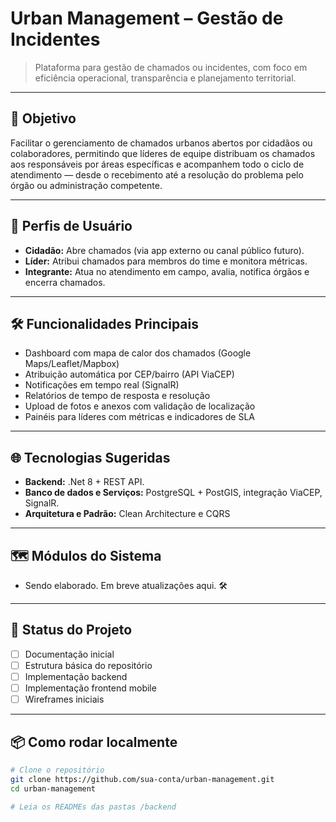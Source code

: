 # Urban Management – Gestão de Incidentes

> Plataforma para gestão de chamados ou incidentes, com foco em eficiência operacional, transparência e planejamento territorial.

---

## 📱 Objetivo

Facilitar o gerenciamento de chamados urbanos abertos por cidadãos ou colaboradores, permitindo que líderes de equipe distribuam os chamados aos responsáveis por áreas específicas e acompanhem todo o ciclo de atendimento — desde o recebimento até a resolução do problema pelo órgão ou administração competente.

---

## 👥 Perfis de Usuário

- **Cidadão:** Abre chamados (via app externo ou canal público futuro).
- **Líder:** Atribui chamados para membros do time e monitora métricas.
- **Integrante:** Atua no atendimento em campo, avalia, notifica órgãos e encerra chamados.

---

## 🛠️ Funcionalidades Principais

- Dashboard com mapa de calor dos chamados (Google Maps/Leaflet/Mapbox)
- Atribuição automática por CEP/bairro (API ViaCEP)
- Notificações em tempo real (SignalR)
- Relatórios de tempo de resposta e resolução
- Upload de fotos e anexos com validação de localização
- Painéis para líderes com métricas e indicadores de SLA

---

## 🌐 Tecnologias Sugeridas

- **Backend:** .Net 8 + REST API. 
- **Banco de dados e Serviços:** PostgreSQL + PostGIS, integração ViaCEP, SignalR.
- **Arquitetura e Padrão:** Clean Architecture e CQRS

---

## 🗺️ Módulos do Sistema

- Sendo elaborado. Em breve atualizações aqui. 🛠️
---

## 🚦 Status do Projeto

- [ ] Documentação inicial
- [ ] Estrutura básica do repositório
- [ ] Implementação backend
- [ ] Implementação frontend mobile
- [ ] Wireframes iniciais

---

## 📦 Como rodar localmente

```bash
# Clone o repositório
git clone https://github.com/sua-conta/urban-management.git
cd urban-management

# Leia os READMEs das pastas /backend
